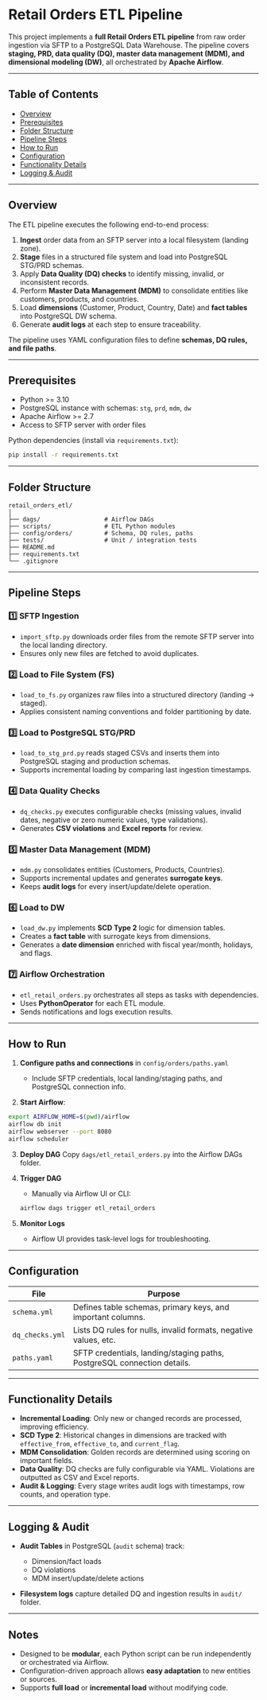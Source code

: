 # Retail Orders ETL Pipeline

This project implements a **full Retail Orders ETL pipeline** from raw order ingestion via SFTP to a PostgreSQL Data Warehouse. The pipeline covers **staging, PRD, data quality (DQ), master data management (MDM), and dimensional modeling (DW)**, all orchestrated by **Apache Airflow**.

---

## Table of Contents

* [Overview](#overview)
* [Prerequisites](#prerequisites)
* [Folder Structure](#folder-structure)
* [Pipeline Steps](#pipeline-steps)
* [How to Run](#how-to-run)
* [Configuration](#configuration)
* [Functionality Details](#functionality-details)
* [Logging & Audit](#logging--audit)

---

## Overview

The ETL pipeline executes the following end-to-end process:

1. **Ingest** order data from an SFTP server into a local filesystem (landing zone).
2. **Stage** files in a structured file system and load into PostgreSQL STG/PRD schemas.
3. Apply **Data Quality (DQ) checks** to identify missing, invalid, or inconsistent records.
4. Perform **Master Data Management (MDM)** to consolidate entities like customers, products, and countries.
5. Load **dimensions** (Customer, Product, Country, Date) and **fact tables** into PostgreSQL DW schema.
6. Generate **audit logs** at each step to ensure traceability.

The pipeline uses YAML configuration files to define **schemas, DQ rules, and file paths**.

---

## Prerequisites

* Python >= 3.10
* PostgreSQL instance with schemas: `stg`, `prd`, `mdm`, `dw`
* Apache Airflow >= 2.7
* Access to SFTP server with order files

Python dependencies (install via `requirements.txt`):

```bash
pip install -r requirements.txt
```

---

## Folder Structure

```
retail_orders_etl/
│
├── dags/                  # Airflow DAGs
├── scripts/               # ETL Python modules
├── config/orders/         # Schema, DQ rules, paths
├── tests/                 # Unit / integration tests
├── README.md
├── requirements.txt
└── .gitignore
```

---

## Pipeline Steps

### 1️⃣ SFTP Ingestion

* `import_sftp.py` downloads order files from the remote SFTP server into the local landing directory.
* Ensures only new files are fetched to avoid duplicates.

### 2️⃣ Load to File System (FS)

* `load_to_fs.py` organizes raw files into a structured directory (landing → staged).
* Applies consistent naming conventions and folder partitioning by date.

### 3️⃣ Load to PostgreSQL STG/PRD

* `load_to_stg_prd.py` reads staged CSVs and inserts them into PostgreSQL staging and production schemas.
* Supports incremental loading by comparing last ingestion timestamps.

### 4️⃣ Data Quality Checks

* `dq_checks.py` executes configurable checks (missing values, invalid dates, negative or zero numeric values, type validations).
* Generates **CSV violations** and **Excel reports** for review.

### 5️⃣ Master Data Management (MDM)

* `mdm.py` consolidates entities (Customers, Products, Countries).
* Supports incremental updates and generates **surrogate keys**.
* Keeps **audit logs** for every insert/update/delete operation.

### 6️⃣ Load to DW

* `load_dw.py` implements **SCD Type 2** logic for dimension tables.
* Creates a **fact table** with surrogate keys from dimensions.
* Generates a **date dimension** enriched with fiscal year/month, holidays, and flags.

### 7️⃣ Airflow Orchestration

* `etl_retail_orders.py` orchestrates all steps as tasks with dependencies.
* Uses **PythonOperator** for each ETL module.
* Sends notifications and logs execution results.

---

## How to Run

1. **Configure paths and connections** in `config/orders/paths.yaml`

   * Include SFTP credentials, local landing/staging paths, and PostgreSQL connection info.
2. **Start Airflow**:

```bash
export AIRFLOW_HOME=$(pwd)/airflow
airflow db init
airflow webserver --port 8080
airflow scheduler
```

3. **Deploy DAG**
   Copy `dags/etl_retail_orders.py` into the Airflow DAGs folder.

4. **Trigger DAG**

   * Manually via Airflow UI or CLI:

   ```bash
   airflow dags trigger etl_retail_orders
   ```

5. **Monitor Logs**

   * Airflow UI provides task-level logs for troubleshooting.

---

## Configuration

| File            | Purpose                                                                 |
| --------------- | ----------------------------------------------------------------------- |
| `schema.yml`    | Defines table schemas, primary keys, and important columns.             |
| `dq_checks.yml` | Lists DQ rules for nulls, invalid formats, negative values, etc.        |
| `paths.yaml`    | SFTP credentials, landing/staging paths, PostgreSQL connection details. |

---

## Functionality Details

* **Incremental Loading**: Only new or changed records are processed, improving efficiency.
* **SCD Type 2**: Historical changes in dimensions are tracked with `effective_from`, `effective_to`, and `current_flag`.
* **MDM Consolidation**: Golden records are determined using scoring on important fields.
* **Data Quality**: DQ checks are fully configurable via YAML. Violations are outputted as CSV and Excel reports.
* **Audit & Logging**: Every stage writes audit logs with timestamps, row counts, and operation type.

---

## Logging & Audit

* **Audit Tables** in PostgreSQL (`audit` schema) track:

  * Dimension/fact loads
  * DQ violations
  * MDM insert/update/delete actions
* **Filesystem logs** capture detailed DQ and ingestion results in `audit/` folder.

---

## Notes

* Designed to be **modular**, each Python script can be run independently or orchestrated via Airflow.
* Configuration-driven approach allows **easy adaptation** to new entities or sources.
* Supports **full load** or **incremental load** without modifying code.

